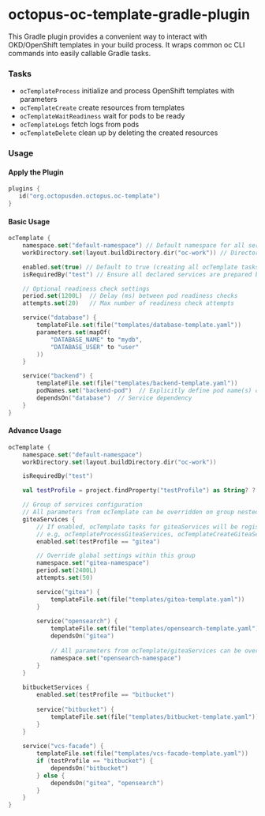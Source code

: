 # octopus-oc-template-gradle-plugin
This Gradle plugin provides a convenient way to interact with OKD/OpenShift templates in your build process. It wraps common oc CLI commands into easily callable Gradle tasks.

### Tasks
- `ocTemplateProcess` initialize and process OpenShift templates with parameters
- `ocTemplateCreate` create resources from templates
- `ocTemplateWaitReadiness` wait for pods to be ready
- `ocTemplateLogs` fetch logs from pods
- `ocTemplateDelete` clean up by deleting the created resources

### Usage
#### Apply the Plugin

```kotlin
plugins {
   id("org.octopusden.octopus.oc-template")
}
```

#### Basic Usage
```kotlin
ocTemplate {
    namespace.set("default-namespace") // Default namespace for all services
    workDirectory.set(layout.buildDirectory.dir("oc-work")) // Directory for processed resources and logs

    enabled.set(true) // Default to true (creating all ocTemplate tasks, e.g., ocTemplateProcess, ocTemplateCreate)
    isRequiredBy("test") // Ensure all declared services are prepared before running the "test" task

    // Optional readiness check settings
    period.set(1200L)  // Delay (ms) between pod readiness checks
    attempts.set(20)   // Max number of readiness check attempts

    service("database") {
        templateFile.set(file("templates/database-template.yaml"))
        parameters.set(mapOf(
            "DATABASE_NAME" to "mydb",
            "DATABASE_USER" to "user"
        ))
    }

    service("backend") {
        templateFile.set(file("templates/backend-template.yaml"))
        podNames.set("backend-pod")  // Explicitly define pod name(s) created from template
        dependsOn("database")  // Service dependency
    }
}
```

#### Advance Usage
```kotlin
ocTemplate {
    namespace.set("default-namespace") 
    workDirectory.set(layout.buildDirectory.dir("oc-work"))

    isRequiredBy("test")

    val testProfile = project.findProperty("testProfile") as String? ?: "bitbucket"

    // Group of services configuration
    // All parameters from ocTemplate can be overridden on group nested service configurations
    giteaServices {
        // If enabled, ocTemplate tasks for giteaServices will be registered 
        // e.g, ocTemplateProcessGiteaServices, ocTemplateCreateGiteaServices
        enabled.set(testProfile == "gitea")

        // Override global settings within this group
        namespace.set("gitea-namespace")
        period.set(2400L)
        attempts.set(50)

        service("gitea") {
            templateFile.set(file("templates/gitea-template.yaml"))
        }
        
        service("opensearch") {
            templateFile.set(file("templates/opensearch-template.yaml"))
            dependsOn("gitea")
            
            // All parameters from ocTemplate/giteaServices can be overridden on service configuration
            namespace.set("opensearch-namespace")
        }
    }
    
    bitbucketServices {
        enabled.set(testProfile == "bitbucket")
        
        service("bitbucket") {
            templateFile.set(file("templates/bitbucket-template.yaml"))
        }
    }
    
    service("vcs-facade") {
        templateFile.set(file("templates/vcs-facade-template.yaml"))
        if (testProfile == "bitbucket") {
            dependsOn("bitbucket")
        } else {
            dependsOn("gitea", "opensearch")
        }
    }
}
```
